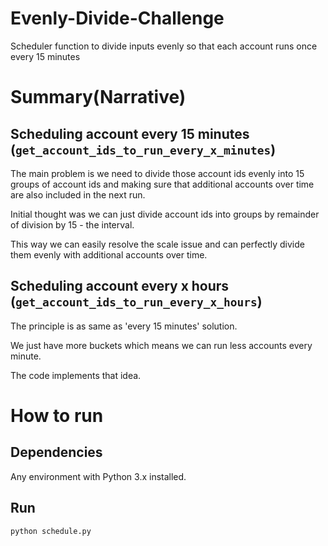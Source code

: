 # Evenly-Divide-Challenge
Scheduler function to divide inputs evenly so that each account runs once every 15 minutes

# Summary(Narrative)

## Scheduling account every 15 minutes (`get_account_ids_to_run_every_x_minutes`)
The main problem is we need to divide those account ids evenly into 15 groups of account ids and making sure that additional accounts over time are also included in the next run.

Initial thought was we can just divide account ids into groups by remainder of division by 15 - the interval.

This way we can easily resolve the scale issue and can perfectly divide them evenly with additional accounts over time.

## Scheduling account every x hours (`get_account_ids_to_run_every_x_hours`)
The principle is as same as 'every 15 minutes' solution.

We just have more buckets which means we can run less accounts every minute.



The code implements that idea.

# How to run

## Dependencies
Any environment with Python 3.x installed.


## Run

```sh
python schedule.py
```
